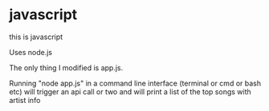 # javascript
this is javascript

Uses node.js

The only thing I modified is app.js.

Running  "node app.js" in a command line interface (terminal or cmd or bash etc) will trigger an api call or two and will print a list of the top songs with artist info

